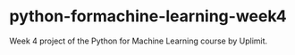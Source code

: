 # python-formachine-learning-week4
Week 4 project of the Python for Machine Learning course by Uplimit.

